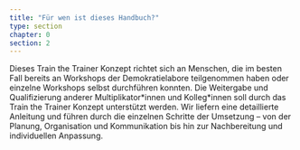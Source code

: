 ```yaml
---
title: "Für wen ist dieses Handbuch?"
type: section
chapter: 0
section: 2
---
```


<p>Dieses Train the Trainer Konzept richtet sich an Menschen, die im besten Fall bereits an Workshops der Demokratielabore teilgenommen haben oder einzelne Workshops selbst durchführen konnten. Die Weitergabe und Qualifizierung anderer Multiplikator*innen und Kolleg*innen soll durch das Train the Trainer Konzept unterstützt werden. Wir liefern eine detaillierte Anleitung
und führen durch die einzelnen Schritte der Umsetzung – von der Planung,
Organisation und Kommunikation bis hin zur Nachbereitung und individuellen
Anpassung.</p>
